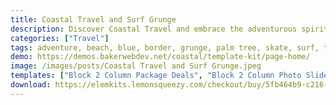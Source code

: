 ```yaml
---
title: Coastal Travel and Surf Grunge
description: Discover Coastal Travel and embrace the adventurous spirit with our Surf Grunge Template Kit. Capture the essence of oceanic journeys and surfing thrills. Transform your website effortlessly using this dynamic kit, designed for wanderers and wave riders alike. Unleash your site's potential and ride the digital waves with Coastal Travel.
categories: ["Travel"]
tags: adventure, beach, blue, border, grunge, palm tree, skate, surf, travel, tropical, white
demo: https://demos.bakerwebdev.net/coastal/template-kit/page-home/
image: /images/posts/Coastal Travel and Surf Grunge.jpeg
templates: ["Block 2 Column Package Deals", "Block 2 Column Photo Slideshow Counter And Progress Bar", "Block 2 Column Photo Slideshow Testimonial And Counter", "Block 2 Column Text And Photo Overlay 1", "Block 2 Column Text And Photo Overlay 2", "Block 3 Column Contact Details Form And Map Pro", "Block 3 Column Contact Icons", "Block 3 Column Image Box Info", "Block 3 Column Staff Contact", "Block 4 Column Staff Circles", "Block 9 Square Grid", "Block Blog Posts 3 Column Pro", "Block Blue Full Width 2 Column Circle", "Block Blue Full Width 2 Column Square", "Block Call To Action Bar Icon And Button", "Block Call To Action Bar With Photo Background", "Block Call To Action Boxes Pro", "Block Contact Details Map And Photo Overlays", "Block Contact Form And Map Pro", "Block Contact Form Fixed Background Photo", "Block Fixed Background Photo Full Width White Grunge Box Right", "Block Fixed Background Photo Full Width White Grunge Box", "Block Footer Pro", "Block Footer", "Block Full Width Features Area", "Block Full Width Map", "Block Full Width Photo Background Long White Section", "Block Full Width Photo Background Medium White Section", "Block Full Width Photo Background Short White Section", "Block Full Width Photo Background Tiling White Section", "Block Header Pro", "Block Header Title", "Block Header", "Block Hero Background Slideshow", "Block Hero Photo Background With Text Box Overlay Center", "Block Hero Photo Background With Text Box Overlay", "Block Hero Slide Show Background With Text Box Overlay", "Block Hero Slideshow Pro", "Block Hero Solid Background With Text Box Overlay", "Block Hero Video Background With Text Box Overlay", "Block Info Area Features List", "Block Info Box Overlapping Bottom White Box", "Block Info Boxes With Photos", "Block Newsletter Signup Bar Pro", "Block Package Deal Icons And List", "Block Page Title Area Photo Background", "Block Photo Border Full Width", "Block Photo Border Horizontal 1", "Block Photo Border Horizontal 2", "Block Photo Border Horizontal 3", "Block Photo Border Square 1", "Block Photo Border Square 2", "Block Photo Border Square 3", "Block Photo Border Square 4", "Block Photo Border Vertical 1", "Block Photo Border Vertical 2", "Block Photo Border Vertical 3", "Block Photo Border Wide 1", "Block Photo Border Wide 2", "Block Photo Carousel", "Block Photo Curve With Title", "Block Photo Curve", "Block Pricing 3 Column", "Block Pricing Section Horizontal 1", "Block Pricing Section Horizontal 2", "Block Pricing Section Horizontal 3", "Block Product Boxes Learn More", "Block Services Icons 2 Column Photo Overlay", "Block Services Icons Large", "Block Shop Products Pro", "Block Staff 3 Column Square", "Block Video And Text Box", "Blog Archive", "Blog Single", "Footer Pro", "Global", "Header Pro Archive Title", "Header Pro", "Page About", "Page Contact 2", "Page Contact Pro 2", "Page Contact Pro 3", "Page Contact Pro", "Page Contact Us", "Page Home Pro", "Page Home", "Page Services", "Woo Commerce Single Product"]
download: https://elemkits.lemonsqueezy.com/checkout/buy/5fb464b9-c216-474c-a314-fc3338861fcf
---
```

